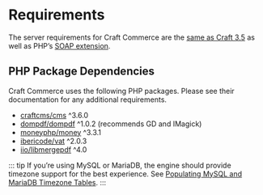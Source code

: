 # Requirements

The server requirements for Craft Commerce are the [same as Craft 3.5](https://craftcms.com/docs/3.x/requirements.html) as well as PHP’s [SOAP extension](https://www.php.net/manual/en/book.soap.php).

## PHP Package Dependencies

Craft Commerce uses the following PHP packages. Please see their documentation for any additional requirements.

- [craftcms/cms](https://github.com/craftcms/cms) ^3.6.0
- [dompdf/dompdf](https://github.com/dompdf/dompdf) ^1.0.2 (recommends GD and IMagick)
- [moneyphp/money](https://github.com/moneyphp/money) ^3.3.1
- [ibericode/vat](https://github.com/ibericode/vat) ^2.0.3
- [iio/libmergepdf](https://github.com/ibericode/vat) ^4.0

::: tip
If you’re using MySQL or MariaDB, the engine should provide timezone support for the best experience. See [Populating MySQL and MariaDB Timezone Tables](https://craftcms.com/knowledge-base/populating-mysql-mariadb-timezone-tables).
:::